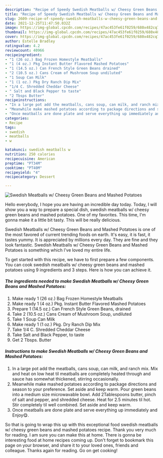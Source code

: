 ```yaml
---
description: "Recipe of Speedy Swedish Meatballs w/ Cheesy Green Beans and Mashed Potatoes"
title: "Recipe of Speedy Swedish Meatballs w/ Cheesy Green Beans and Mashed Potatoes"
slug: 2609-recipe-of-speedy-swedish-meatballs-w-cheesy-green-beans-and-mashed-potatoes
date: 2021-12-25T11:47:50.032Z
image: https://img-global.cpcdn.com/recipes/47ac453fe61f0259/680x482cq70/swedish-meatballs-w-cheesy-green-beans-and-mashed-potatoes-recipe-main-photo.jpg
thumbnail: https://img-global.cpcdn.com/recipes/47ac453fe61f0259/680x482cq70/swedish-meatballs-w-cheesy-green-beans-and-mashed-potatoes-recipe-main-photo.jpg
cover: https://img-global.cpcdn.com/recipes/47ac453fe61f0259/680x482cq70/swedish-meatballs-w-cheesy-green-beans-and-mashed-potatoes-recipe-main-photo.jpg
author: Estelle Bradley
ratingvalue: 4.2
reviewcount: 40966
recipeingredient:
- "1 (26 oz.) Bag Frozen Homestyle Meatballs"
- "1 (4 oz.) Pkg Instant Butter Flavored Mashed Potatoes"
- "1 (14.5 oz.) Can French Style Green Beans drained"
- "2 (10.5 oz.) Cans Cream of Mushroom Soup undiluted"
- "1 Soup Can Milk"
- "1 (1 oz.) Pkg Dry Ranch Dip Mix"
- "1/4 C. Shredded Cheddar Cheese"
- " Salt and Black Pepper to taste"
- "2 Tbsps Butter"
recipeinstructions:
- "In a large pot add the meatballs, cans soup, can milk, and ranch mix. Mix and heat on low heat til meatballs are completely heated through and sauce has somewhat thickened, stirring occasionally."
- "Meanwhile make mashed potatoes according to package directions and season to your preference. Set aside and keep warm. Pour green beans into a medium size microwavable bowl. Add 2Tablespoons butter, pinch of salt and pepper, and shredded cheese. Heat for 2.5 minutes til hot. Stir completely til well combined. Set aside and keep warm."
- "Once meatballs are done plate and serve everything up immediately and Enjoy😋."
categories:
- Recipe
tags:
- swedish
- meatballs
- w

katakunci: swedish meatballs w 
nutrition: 250 calories
recipecuisine: American
preptime: "PT34M"
cooktime: "PT40M"
recipeyield: "4"
recipecategory: Dessert

---
```



![Swedish Meatballs w/ Cheesy Green Beans and Mashed Potatoes](https://img-global.cpcdn.com/recipes/47ac453fe61f0259/680x482cq70/swedish-meatballs-w-cheesy-green-beans-and-mashed-potatoes-recipe-main-photo.jpg)

Hello everybody, I hope you are having an incredible day today. Today, I will show you a way to prepare a special dish, swedish meatballs w/ cheesy green beans and mashed potatoes. One of my favorites. This time, I'm gonna make it a little bit tasty. This will be really delicious.



Swedish Meatballs w/ Cheesy Green Beans and Mashed Potatoes is one of the most favored of current trending foods on earth. It's easy, it is fast, it tastes yummy. It is appreciated by millions every day. They are fine and they look fantastic. Swedish Meatballs w/ Cheesy Green Beans and Mashed Potatoes is something which I've loved my entire life.


To get started with this recipe, we have to first prepare a few components. You can cook swedish meatballs w/ cheesy green beans and mashed potatoes using 9 ingredients and 3 steps. Here is how you can achieve it.

<!--inarticleads1-->

##### The ingredients needed to make Swedish Meatballs w/ Cheesy Green Beans and Mashed Potatoes:

1. Make ready 1 (26 oz.) Bag Frozen Homestyle Meatballs
1. Make ready 1 (4 oz.) Pkg. Instant Butter Flavored Mashed Potatoes
1. Prepare 1 (14.5 oz.) Can French Style Green Beans, drained
1. Take 2 (10.5 oz.) Cans Cream of Mushroom Soup, undiluted
1. Take 1 Soup Can Milk
1. Make ready 1 (1 oz.) Pkg. Dry Ranch Dip Mix
1. Take 1/4 C. Shredded Cheddar Cheese
1. Take  Salt and Black Pepper, to taste
1. Get 2 Tbsps. Butter




<!--inarticleads2-->

##### Instructions to make Swedish Meatballs w/ Cheesy Green Beans and Mashed Potatoes:

1. In a large pot add the meatballs, cans soup, can milk, and ranch mix. Mix and heat on low heat til meatballs are completely heated through and sauce has somewhat thickened, stirring occasionally.
1. Meanwhile make mashed potatoes according to package directions and season to your preference. Set aside and keep warm. Pour green beans into a medium size microwavable bowl. Add 2Tablespoons butter, pinch of salt and pepper, and shredded cheese. Heat for 2.5 minutes til hot. Stir completely til well combined. Set aside and keep warm.
1. Once meatballs are done plate and serve everything up immediately and Enjoy😋.




So that is going to wrap this up with this exceptional food swedish meatballs w/ cheesy green beans and mashed potatoes recipe. Thank you very much for reading. I am sure you can make this at home. There is gonna be interesting food at home recipes coming up. Don't forget to bookmark this page on your browser, and share it to your loved ones, friends and colleague. Thanks again for reading. Go on get cooking!

